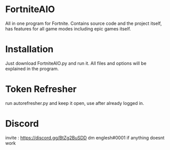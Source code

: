 # FortniteAIO
All in one program for Fortnite. Contains source code and the project itself, has features for all game modes including epic games itself.

# Installation
Just download FortniteAIO.py and run it. All files and options will be explained in the program.

# Token Refresher
run autorefresher.py and keep it open, use after already logged in.

# Discord
invite : https://discord.gg/BtZg2BuSDD
dm englesh#0001 if anything doesnt work
